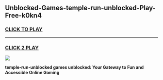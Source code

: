 
## Unblocked-Games-temple-run-unblocked-Play-Free-k0kn4
<h3>
<a href="https://premium76.site?title=temple-run-unblocked&ref=10A">CLICK TO PLAY</a></h3>
<hr>

<h3>
<a href="https://premium76.site?title=temple-run-unblocked&ref=10A">CLICK 2 PLAY</a>
  
</h3>

<a href="https://premium76.site?title=temple-run-unblocked&ref=10A"><img src="https://clearcache.store/games.png"></a>


**temple-run-unblocked games unblocked: Your Gateway to Fun and Accessible Online Gaming**
